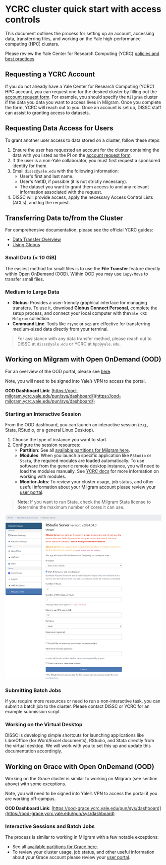 # YCRC cluster quick start with access controls

This document outlines the process for setting up an account, accessing data, transferring files, and working on the Yale high-performance computing (HPC) clusters.

Please review the Yale Center for Research Computing (YCRC) [policies and best practices](https://docs.ycrc.yale.edu/clusters-at-yale/access/accounts/).

## Requesting a YCRC Account

If you do not already have a Yale Center for Research Computing (YCRC) HPC account, you can request one for the desired cluster by filling out the [account request form](https://research.computing.yale.edu/support/hpc/account-request). For example, you should specify the `Milgram` cluster if the data you data you want to access lives in Milgram. Once you complete the form, YCRC will reach out to you. Once an account is set up, DISSC staff can assist to granting access to datasets.

## Requesting Data Access for Users

To grant another user access to data stored on a cluster, follow these steps:

1.  Ensure the user has requested an account for the cluster containing the data with you listed as the PI on the [account request form](https://research.computing.yale.edu/support/hpc/account-request).
2.  If the user is a non-Yale collaborator, you must first request a sponsored identity for them.
3.  Email `dissc@yale.edu` with the following information:
    * User's first and last name.
    * User's NetID, if possible (it is not strictly necessary).
    * The dataset you want to grant them access to and any relevant information associated with the request.
4.  DISSC will provide access, apply the necessary Access Control Lists (ACLs), and log the request.

## Transferring Data to/from the Cluster

For comprehensive documentation, please see the official YCRC guides:

* [Data Transfer Overview](https://docs.ycrc.yale.edu/data/transfer/)
* [Using Globus](https://docs.ycrc.yale.edu/data/globus/)

### Small Data (< 10 GiB)

The easiest method for small files is to use the **File Transfer** feature directly within Open OnDemand (OOD). Within OOD you may use `Copy/Move` to transfer small files.

### Medium to Large Data

* **Globus**: Provides a user-friendly graphical interface for managing transfers. To use it, download **Globus Connect Personal**, complete the setup process, and connect your local computer with the`Yale CRC Milgram` collection.
* **Command Line**: Tools like `rsync` or `scp` are effective for transferring medium-sized data directly from your terminal.

> For assistance with any data transfer method, please reach out to DISSC at `dissc@yale.edu` or YCRC at `hpc@yale.edu`.

## Working on Milgram with Open OnDemand (OOD)

For an overview of the OOD portal, please see [here](https://dissc-yale.github.io/docs/hpc/ood.html).

Note, you will need to be signed into Yale’s VPN to access the portal.

**OOD Dashboard Link**: [https://ood-milgram.ycrc.yale.edu/pun/sys/dashboard/](https://ood-milgram.ycrc.yale.edu/pun/sys/dashboard/)

### Starting an Interactive Session

From the OOD dashboard, you can launch an interactive session (e.g., Stata, RStudio, or a general Linux Desktop).

1.  Choose the type of instance you want to start.
2.  Configure the session resources:
    * **Partition**: See all [available partitions for Milgram here](https://docs.ycrc.yale.edu/clusters/milgram/).
    * **Modules**: When you launch a specific application like `RStudio` or `Stata`, the required modules are loaded automatically. To use software from the generic remote desktop instance, you will need to load the modules manually. See [YCRC docs](https://docs.ycrc.yale.edu/applications/modules/) for more information on working with modules.
    * **Monitor Jobs**: To review your cluster usage, job status, and other useful information about your Milgram account please review your [user portal](https://ood-milgram.ycrc.yale.edu/pun/sys/ycrc_userportal/).

> **Note**: If you want to run Stata, check the Milgram Stata license to determine the maximum number of cores it can use.

![RStudio OOD job parameters](./img/rstudio_milgram_params.png)

### Submitting Batch Jobs

If you require more resources or need to run a non-interactive task, you can submit a batch job to the cluster. Please contact DISSC or YCRC for an example submission script.

### Working on the Virtual Desktop

DISSC is developing simple shortcuts for launching applications like LibreOffice (for Word/Excel documents), RStudio, and Stata directly from the virtual desktop. We will work with you to set this up and update this documentation accordingly.

## Working on Grace with Open OnDemand (OOD)

Working on the Grace cluster is similar to working on Milgram (see section above) with some exceptions. 

Note, you will need to be signed into Yale’s VPN to access the portal if you are working off-campus.

**OOD Dashboard Link**: [https://ood-grace.ycrc.yale.edu/pun/sys/dashboard](https://ood-grace.ycrc.yale.edu/pun/sys/dashboard)

### Interactive Sessions and Batch Jobs

The process is similar to working in Milgram with a few notable exceptions:

* See all [available partitions for Grace here](https://docs.ycrc.yale.edu/clusters/grace/).
* To review your cluster usage, job status, and other useful information about your Grace account please review your [user portal](https://ood-grace.ycrc.yale.edu/pun/sys/ycrc_userportal).
